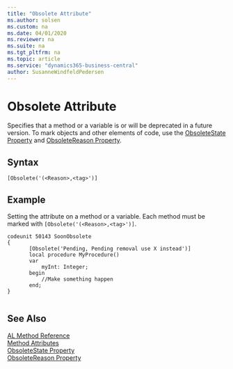 ```yaml
---
title: "Obsolete Attribute"
ms.author: solsen
ms.custom: na
ms.date: 04/01/2020
ms.reviewer: na
ms.suite: na
ms.tgt_pltfrm: na
ms.topic: article
ms.service: "dynamics365-business-central"
author: SusanneWindfeldPedersen
---
```


# Obsolete Attribute

Specifies that a method or a variable is or will be deprecated in a future version. To mark objects and other elements of code, use the [ObsoleteState Property](../properties/devenv-obsoletestate-property.md) and [ObsoleteReason Property](../properties/devenv-obsoletereason-property.md).

## Syntax  
```  
[Obsolete('(<Reason>,<tag>')]
```
  
## Example
Setting the attribute on a method or a variable. Each method must be marked with `[Obsolete('(<Reason>,<tag>')]`.
    
```
codeunit 50143 SoonObsolete
{    
       [Obsolete('Pending, Pending removal use X instead')]
       local procedure MyProcedure()
       var
           myInt: Integer;
       begin
           //Make something happen
       end;
}    
    
```
     
## See Also

[AL Method Reference](../methods-auto/library.md)  
[Method Attributes](devenv-obsolete-attribute.md)  
[ObsoleteState Property](../properties/devenv-obsoletestate-property.md)  
[ObsoleteReason Property](../properties/devenv-obsoletereason-property.md)  
